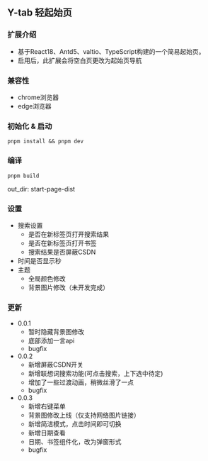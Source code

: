 ## Y-tab 轻起始页

### 扩展介绍
 - 基于React18、Antd5、valtio、TypeScript构建的一个简易起始页。
 - 启用后，此扩展会将空白页更改为起始页导航

### 兼容性
 - chrome浏览器
 - edge浏览器

### 初始化 & 启动
```pnpm install && pnpm dev```

### 编译

```pnpm build```

out_dir: start-page-dist

### 设置
 - 搜索设置
   - 是否在新标签页打开搜索结果
   - 是否在新标签页打开书签
   - 搜索结果是否屏蔽CSDN
 - 时间是否显示秒
 - 主题
    - 全局颜色修改
    - 背景图片修改（未开发完成）


### 更新
 - 0.0.1
   - 暂时隐藏背景图修改
   - 底部添加一言api
   - bugfix
 - 0.0.2
   - 新增屏蔽CSDN开关
   - 新增联想词搜索功能(可点击搜索，上下选中待定)
   - 增加了一些过渡动画，稍微丝滑了一点
   - bugfix
 - 0.0.3
   - 新增右键菜单
   - 背景图修改上线（仅支持网络图片链接）
   - 新增简洁模式，点击时间即可切换
   - 新增日期查看
   - 日期、书签组件化，改为弹窗形式
   - bugfix
